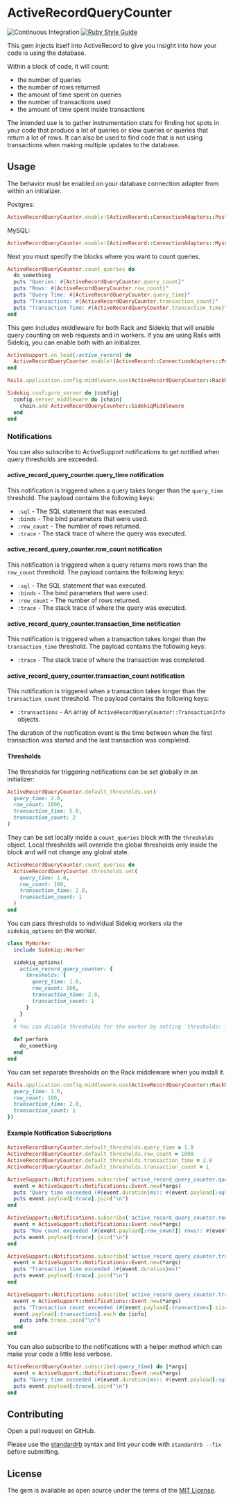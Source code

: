 # ActiveRecordQueryCounter

![Continuous Integration](https://github.com/bdurand/active_record_query_counter/workflows/Continuous%20Integration/badge.svg)
[![Ruby Style Guide](https://img.shields.io/badge/code_style-standard-brightgreen.svg)](https://github.com/testdouble/standard)

This gem injects itself into ActiveRecord to give you insight into how your code is using the database.

Within a block of code, it will count:

- the number of queries
- the number of rows returned
- the amount of time spent on queries
- the number of transactions used
- the amount of time spent inside transactions

The intended use is to gather instrumentation stats for finding hot spots in your code that produce a lot of queries or slow queries or queries that return a lot of rows. It can also be used to find code that is not using transactions when making multiple updates to the database.

## Usage

The behavior must be enabled on your database connection adapter from within an initializer.

Postgres:

```ruby
ActiveRecordQueryCounter.enable!(ActiveRecord::ConnectionAdapters::PostgreSQLAdapter)
```

MySQL:

```ruby
ActiveRecordQueryCounter.enable!(ActiveRecord::ConnectionAdapters::Mysql2Adapter)
```

Next you must specify the blocks where you want to count queries.

```ruby
ActiveRecordQueryCounter.count_queries do
  do_something
  puts "Queries: #{ActiveRecordQueryCounter.query_count}"
  puts "Rows: #{ActiveRecordQueryCounter.row_count}"
  puts "Query Time: #{ActiveRecordQueryCounter.query_time}"
  puts "Transactions: #{ActiveRecordQueryCounter.transaction_count}"
  puts "Transaction Time: #{ActiveRecordQueryCounter.transaction_time}"
end
```

This gem includes middleware for both Rack and Sidekiq that will enable query counting on web requests and in workers. If you are using Rails with Sidekiq, you can enable both with an initializer.

```ruby
ActiveSupport.on_load(:active_record) do
  ActiveRecordQueryCounter.enable!(ActiveRecord::ConnectionAdapters::PostgreSQLAdapter)
end

Rails.application.config.middleware.use(ActiveRecordQueryCounter::RackMiddleware)

Sidekiq.configure_server do |config|
  config.server_middleware do |chain|
    chain.add ActiveRecordQueryCounter::SidekiqMiddleware
  end
end
```

### Notifications

You can also subscribe to ActiveSupport notifications to get notified when query thresholds are exceeded.

#### active_record_query_counter.query_time notification

This notification is triggered when a query takes longer than the `query_time` threshold. The payload contains the following keys:

- `:sql` - The SQL statement that was executed.
- `:binds` - The bind parameters that were used.
- `:row_count` - The number of rows returned.
- `:trace` - The stack trace of where the query was executed.

#### active_record_query_counter.row_count notification

This notification is triggered when a query returns more rows than the `row_count` threshold. The payload contains the following keys:

- `:sql` - The SQL statement that was executed.
- `:binds` - The bind parameters that were used.
- `:row_count` - The number of rows returned.
- `:trace` - The stack trace of where the query was executed.

#### active_record_query_counter.transaction_time notification

This notification is triggered when a transaction takes longer than the `transaction_time` threshold. The payload contains the following keys:

- `:trace` - The stack trace of where the transaction was completed.

#### active_record_query_counter.transaction_count notification

This notification is triggered when a transaction takes longer than the `transaction_count` threshold. The payload contains the following keys:

- `:transactions` - An array of `ActiveRecordQueryCounter::TransactionInfo` objects.

The duration of the notification event is the time between when the first transaction was started and the last transaction was completed.

#### Thresholds

The thresholds for triggering notifications can be set globally in an initializer:

```ruby
ActiveRecordQueryCounter.default_thresholds.set(
  query_time: 2.0,
  row_count: 1000,
  transaction_time: 5.0,
  transaction_count: 2
)
```

They can be set locally inside a `count_queries` block with the `thresholds` object. Local thresholds will override the global thresholds only inside the block and will not change any global state.

```ruby
ActiveRecordQueryCounter.count_queries do
  ActiveRecordQueryCounter.thresholds.set(
    query_time: 1.0,
    row_count: 100,
    transaction_time: 2.0,
    transaction_count: 1
  )
end
```

You can pass thresholds to individual Sidekiq workers via the `sidekiq_options` on the worker.

```ruby
class MyWorker
  include Sidekiq::Worker

  sidekiq_options(
    active_record_query_counter: {
      thresholds: {
        query_time: 1.0,
        row_count: 100,
        transaction_time: 2.0,
        transaction_count: 1
      }
    }
  )
  # You can disable thresholds for the worker by setting `thresholds: false`.

  def perform
    do_something
  end
end
```

You can set separate thresholds on the Rack middleware when you install it.

```ruby
Rails.application.config.middleware.use(ActiveRecordQueryCounter::RackMiddleware, thresholds: {
  query_time: 1.0,
  row_count: 100,
  transaction_time: 2.0,
  transaction_count: 1
})
```

#### Example Notification Subscriptions

```ruby
ActiveRecordQueryCounter.default_thresholds.query_time = 1.0
ActiveRecordQueryCounter.default_thresholds.row_count = 1000
ActiveRecordQueryCounter.default_thresholds.transaction_time = 2.0
ActiveRecordQueryCounter.default_thresholds.transaction_count = 1

ActiveSupport::Notifications.subscribe('active_record_query_counter.query_time') do |*args|
  event = ActiveSupport::Notifications::Event.new(*args)
  puts "Query time exceeded (#{event.duration}ms): #{event.payload[:sql]}"
  puts event.payload[:trace].join("\n")
end

ActiveSupport::Notifications.subscribe('active_record_query_counter.row_count') do |*args|
  event = ActiveSupport::Notifications::Event.new(*args)
  puts "Row count exceeded (#{event.payload[:row_count]} rows): #{event.payload[:sql]}"
  puts event.payload[:trace].join("\n")
end

ActiveSupport::Notifications.subscribe('active_record_query_counter.transaction_time') do |*args|
  event = ActiveSupport::Notifications::Event.new(*args)
  puts "Transaction time exceeded (#{event.duration}ms)"
  puts event.payload[:trace].join("\n")
end

ActiveSupport::Notifications.subscribe('active_record_query_counter.transaction_count') do |*args|
  event = ActiveSupport::Notifications::Event.new(*args)
  puts "Transaction count exceeded (#{event.payload[:transactions].size} transactions in #{event.duration}ms)"
  event.payload[:transactions].each do |info|
    puts info.trace.join("\n")
  end
end
```

You can also subscribe to the notifications with a helper method which can make your code a little less verbose.

```ruby
ActiveRecordQueryCounter.subscribe(:query_time) do |*args|
  event = ActiveSupport::Notifications::Event.new(*args)
  puts "Query time exceeded (#{event.duration}ms): #{event.payload[:sql]}"
  puts event.payload[:trace].join("\n")
end
```

## Contributing

Open a pull request on GitHub.

Please use the [standardrb](https://github.com/testdouble/standard) syntax and lint your code with `standardrb --fix` before submitting.

## License

The gem is available as open source under the terms of the [MIT License](https://opensource.org/licenses/MIT).
